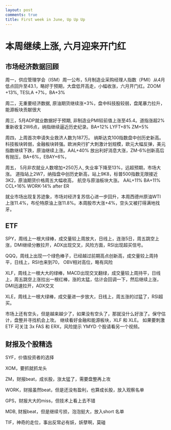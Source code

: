 ```yaml
---
layout: post
comments: true
title: First week in June, Up Up Up
---
```


# 本周继续上涨, 六月迎来开门红

## 市场经济数据回顾

周一，供应管理学会（ISM）周一公布，5月制造业采购经理人指数（PMI）从4月低点回升至43.1，略好于预期，大盘低开高走，小幅收涨，六月开门红。ZOOM +13%, TESLA +7%，BA+3%


周二，无重要经济数据, 原油期货继续涨+3%，盘中科技股较弱，盘尾暴力拉升，能源板块贡献很大


周三，5月ADP就业数据好于预期, 非制造业PMI较前值上涨至45.4。道指涨超2%重新收复2W6点，纳指继续逼近历史纪录。BA+12% LYFT+8% ZM+5%


周四，上周首次申请失业救济人数为187万。 纳斯达克100指数盘中创历史新高。科技板块转弱，金融板块转强。欧洲央行扩大刺激计划规模，欧元大幅反弹，美元指数继续下跌，原油继续上涨。AAL+40% 放出利好消息大涨，ZM-6%创新高后有抛压，BA+6%，EBAY+6%，


周五， 5月非农就业人数增加+250万人, 失业率下降至13%，远超预期，市场大涨。 道指站上2W7，纳指盘中创历史新高，站上9K8，标普500指数无限接近3K2，原油期货价格周五大幅收高， 航空与原油板块大涨。 AAL+11% BA+11% CCL+16% WORK-14% after ER


就业市场出现复苏迹象，市场对经济复苏信心进一步回升，本周西德州原油WTI 上涨11.4%，布伦特原油上涨11.8%。本周股市大涨+4%，空头又被打得满地找牙。
			

## ETF

SPY，周线上一根大绿棒，成交量较上周放大，日线上，连涨5日，周五跳空上涨，DMI继续分散拉开，ADX出现交叉，风险方面，RSI出现超买信号。

QQQ，周线上出现一个绿色棒子，已经越过前期高点创新高，成交量较上周持平，日线上，RSI也来到70， OBV相对高位，略有风险

XLF，周线上一根大大的绿棒，MACD出现交叉翻绿，成交量较上周持平，日线上，周五跳空上涨拉出一根红棒，涨的太猛，估计会回调一下，然后继续上涨，DMI迅速拉开，ADX交叉

XLE，周线上一根大绿棒，成交量进一步放大，日线上，周五涨的过猛了，RSI超买。

市场上还有空头，但是越来越少了，如果没有空头了，那就没什么好涨了。保守估计，盘整并寻找机会上攻。
继续看好金融和能源板块，XLF 和 XLE。
如果要刺激 ETF 可关注 3x FAS 和 ERX，风险提示 YMYD 
个股请看另一个视频。


## 财报及个股精选

SYF，价值投资者的选择

XOM，要抓就抓龙头

ZM，财报beat，成长股，涨太猛了，需要盘整再上攻

WORK，财报虽然beat，但是还没有盈利，也算成长股，放入观察名单

GPS，财报大大的miss，但技术上看上去不错

MDB, 财报beat，但是继续亏损，泡泡挺大，放入short 名单

TIF，神奇的走位，事出反常必有妖，妖孽啊，莫碰


